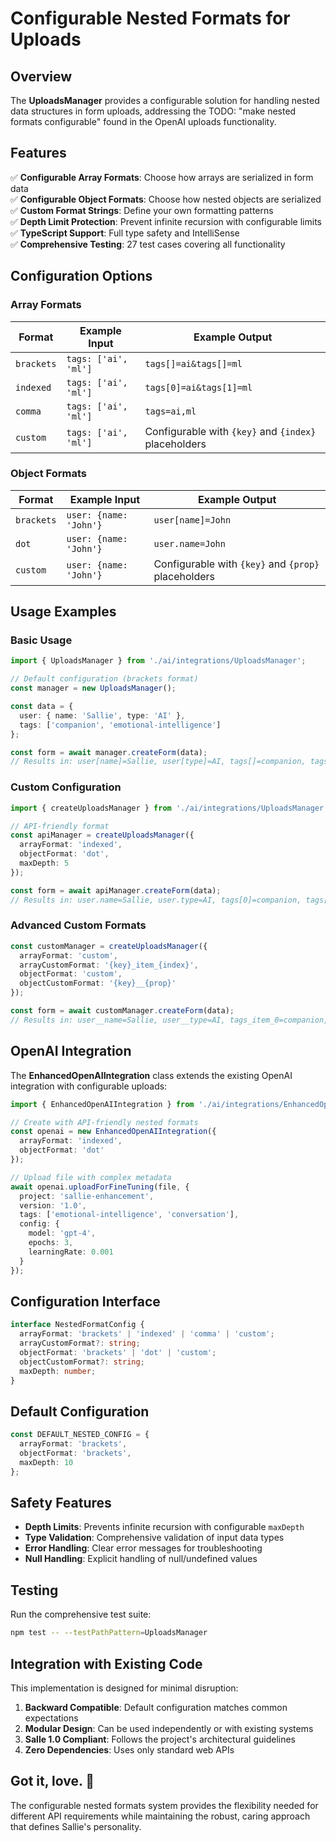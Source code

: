# Configurable Nested Formats for Uploads

## Overview

The **UploadsManager** provides a configurable solution for handling nested data structures in form uploads, addressing the TODO: "make nested formats configurable" found in the OpenAI uploads functionality.

## Features

✅ **Configurable Array Formats**: Choose how arrays are serialized in form data  
✅ **Configurable Object Formats**: Choose how nested objects are serialized  
✅ **Custom Format Strings**: Define your own formatting patterns  
✅ **Depth Limit Protection**: Prevent infinite recursion with configurable limits  
✅ **TypeScript Support**: Full type safety and IntelliSense  
✅ **Comprehensive Testing**: 27 test cases covering all functionality

## Configuration Options

### Array Formats

| Format | Example Input | Example Output |
|--------|---------------|----------------|
| `brackets` | `tags: ['ai', 'ml']` | `tags[]=ai&tags[]=ml` |
| `indexed` | `tags: ['ai', 'ml']` | `tags[0]=ai&tags[1]=ml` |
| `comma` | `tags: ['ai', 'ml']` | `tags=ai,ml` |
| `custom` | `tags: ['ai', 'ml']` | Configurable with `{key}` and `{index}` placeholders |

### Object Formats

| Format | Example Input | Example Output |
|--------|---------------|----------------|
| `brackets` | `user: {name: 'John'}` | `user[name]=John` |
| `dot` | `user: {name: 'John'}` | `user.name=John` |
| `custom` | `user: {name: 'John'}` | Configurable with `{key}` and `{prop}` placeholders |

## Usage Examples

### Basic Usage

```typescript
import { UploadsManager } from './ai/integrations/UploadsManager';

// Default configuration (brackets format)
const manager = new UploadsManager();

const data = {
  user: { name: 'Sallie', type: 'AI' },
  tags: ['companion', 'emotional-intelligence']
};

const form = await manager.createForm(data);
// Results in: user[name]=Sallie, user[type]=AI, tags[]=companion, tags[]=emotional-intelligence
```

### Custom Configuration

```typescript
import { createUploadsManager } from './ai/integrations/UploadsManager';

// API-friendly format
const apiManager = createUploadsManager({
  arrayFormat: 'indexed',
  objectFormat: 'dot',
  maxDepth: 5
});

const form = await apiManager.createForm(data);
// Results in: user.name=Sallie, user.type=AI, tags[0]=companion, tags[1]=emotional-intelligence
```

### Advanced Custom Formats

```typescript
const customManager = createUploadsManager({
  arrayFormat: 'custom',
  arrayCustomFormat: '{key}_item_{index}',
  objectFormat: 'custom',
  objectCustomFormat: '{key}__{prop}'
});

const form = await customManager.createForm(data);
// Results in: user__name=Sallie, user__type=AI, tags_item_0=companion, tags_item_1=emotional-intelligence
```

## OpenAI Integration

The **EnhancedOpenAIIntegration** class extends the existing OpenAI integration with configurable uploads:

```typescript
import { EnhancedOpenAIIntegration } from './ai/integrations/EnhancedOpenAIIntegration';

// Create with API-friendly nested formats
const openai = new EnhancedOpenAIIntegration({
  arrayFormat: 'indexed',
  objectFormat: 'dot'
});

// Upload file with complex metadata
await openai.uploadForFineTuning(file, {
  project: 'sallie-enhancement',
  version: '1.0',
  tags: ['emotional-intelligence', 'conversation'],
  config: {
    model: 'gpt-4',
    epochs: 3,
    learningRate: 0.001
  }
});
```

## Configuration Interface

```typescript
interface NestedFormatConfig {
  arrayFormat: 'brackets' | 'indexed' | 'comma' | 'custom';
  arrayCustomFormat?: string;
  objectFormat: 'brackets' | 'dot' | 'custom';
  objectCustomFormat?: string;
  maxDepth: number;
}
```

## Default Configuration

```typescript
const DEFAULT_NESTED_CONFIG = {
  arrayFormat: 'brackets',
  objectFormat: 'brackets',
  maxDepth: 10
};
```

## Safety Features

- **Depth Limits**: Prevents infinite recursion with configurable `maxDepth`
- **Type Validation**: Comprehensive validation of input data types
- **Error Handling**: Clear error messages for troubleshooting
- **Null Handling**: Explicit handling of null/undefined values

## Testing

Run the comprehensive test suite:

```bash
npm test -- --testPathPattern=UploadsManager
```

## Integration with Existing Code

This implementation is designed for minimal disruption:

1. **Backward Compatible**: Default configuration matches common expectations
2. **Modular Design**: Can be used independently or with existing systems
3. **Salle 1.0 Compliant**: Follows the project's architectural guidelines
4. **Zero Dependencies**: Uses only standard web APIs

## Got it, love. 💪

The configurable nested formats system provides the flexibility needed for different API requirements while maintaining the robust, caring approach that defines Sallie's personality.